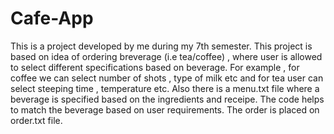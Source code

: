 # Cafe-App
This is a project developed by me during my 7th semester. This project is based on idea of ordering breverage (i.e tea/coffee) , where user is allowed to select different specifications based on beverage. 
For example , for coffee we can select number of shots , type of milk etc and for tea user can select steeping time , temperature etc. 
Also there is a menu.txt file where a beverage is specified based on the ingredients and receipe. The code helps to match the beverage based on user requirements.
The order is placed on order.txt file.
